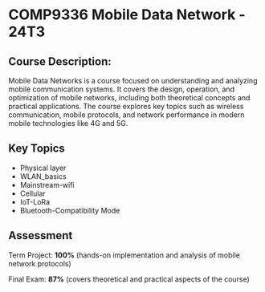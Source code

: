 # COMP9336 Mobile Data Network - 24T3

## Course Description:

Mobile Data Networks is a course focused on understanding and analyzing mobile communication systems. It covers the design, operation, and optimization of mobile networks, including both theoretical concepts and practical applications. The course explores key topics such as wireless communication, mobile protocols, and network performance in modern mobile technologies like 4G and 5G.

## Key Topics
+ Physical layer
+ WLAN_basics
+ Mainstream-wifi
+ Cellular
+ IoT-LoRa
+ Bluetooth-Compatibility Mode

## Assessment
Term Project: **100%** (hands-on implementation and analysis of mobile network protocols)

Final Exam: **87%** (covers theoretical and practical aspects of the course)